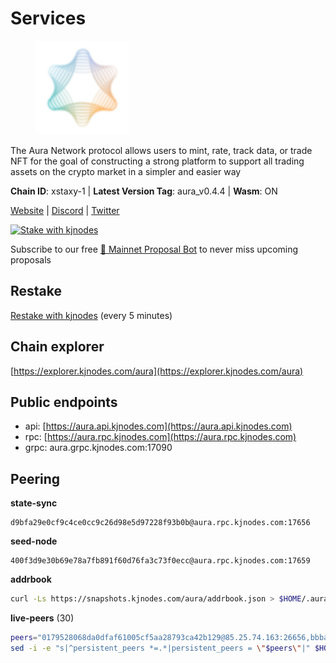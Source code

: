 # Services

<figure><img src="https://raw.githubusercontent.com/kj89/cosmos-images/main/logos/aura.png" width="150" alt=""><figcaption></figcaption></figure>

The Aura Network protocol allows users to mint, rate, track data,  or trade NFT for the goal of constructing a strong platform to  support all trading assets on the crypto market in a simpler and easier way

**Chain ID**: xstaxy-1 | **Latest Version Tag**: aura_v0.4.4 | **Wasm**: ON

[Website](https://aura.network) | [Discord](https://discord.gg/hpvF5QcWRf) | [Twitter](https://twitter.com/AuraNetworkHQ)

[![Stake with kjnodes](https://i.ibb.co/cr44Q8j/button-stake-with-kjnodes.png)](https://restake.app/aura/auravaloper17q4k3j6kcslrcuxtj9mxdcgez7kw7jdma8ykjs)

Subscribe to our free [🤖 Mainnet Proposal Bot](https://t.me/kjnodes_proposal_bot) to never miss upcoming proposals

## Restake

[Restake with kjnodes](https://restake.app/aura/auravaloper17q4k3j6kcslrcuxtj9mxdcgez7kw7jdma8ykjs) (every 5 minutes)
## Chain explorer
[https://explorer.kjnodes.com/aura](https://explorer.kjnodes.com/aura)

## Public endpoints

* api: [https://aura.api.kjnodes.com](https://aura.api.kjnodes.com)
* rpc: [https://aura.rpc.kjnodes.com](https://aura.rpc.kjnodes.com)
* grpc: aura.grpc.kjnodes.com:17090

## Peering

**state-sync**

```text
d9bfa29e0cf9c4ce0cc9c26d98e5d97228f93b0b@aura.rpc.kjnodes.com:17656
```

**seed-node**

```text
400f3d9e30b69e78a7fb891f60d76fa3c73f0ecc@aura.rpc.kjnodes.com:17659
```

**addrbook**
```bash
curl -Ls https://snapshots.kjnodes.com/aura/addrbook.json > $HOME/.aura/config/addrbook.json
```

**live-peers** (30)
```bash
peers="0179528068da0dfaf61005cf5aa28793ca42b129@85.25.74.163:26656,bbba624f6abc7b730a8e3f1cc0619883843abd31@104.37.187.214:36656,d9bfa29e0cf9c4ce0cc9c26d98e5d97228f93b0b@65.109.88.38:17656,f43c7c9a194ee5a97665a9aad8f887fdbb75e4ca@65.109.225.86:46656,5ce29d0d9ef1230eab07444dd73745d68a832d6f@65.109.106.172:40656,670c0c23a1196e706e058133fbbb156f7f33b352@5.9.95.147:26656,3e05f2b0fdd750511dbff9d3f6a47d3bc3d4b1f0@141.95.204.81:61456,1584b3aa3969def4a9f70555b3b442d334053e94@148.113.159.22:10156,ed15ae05f17dd4e672eec0a96c38364d063b68dc@65.108.6.45:60756,63a90346040657406ddc48a2679e3bfbe17f717a@65.108.195.29:51656,dce07d176e5ba4cfdc7b806eb80eabab162a09d0@45.76.213.229:26656,71bb73be4f030e47b813350ee32076ee43c67c27@134.209.111.108:26656,5e87d03a29ceca5e376e55588d9b099bb5d9524f@144.202.72.17:25656,c9c0b28dcf2db5f0e7b756986d3326d62ba47e78@144.126.147.58:26656,e46238ddcf2113b70f59b417994c375e2d67e265@71.236.119.108:40656,a859027129ee2524b57c43b9ecbe3bcc4d120efb@195.3.222.183:26656,fa474fe8f7159c9699fb39acb2925702f0474502@141.95.157.139:10156,7885a9e940b45b9a2183488ca3a901b043b6ed67@144.76.40.53:21756,3e7ef25f1c9829351936884618659167400eb0f1@142.132.149.171:26656,b6a0d0d030f35ffffcfe92e72ea13933c1adbe62@116.202.174.253:21656,a19b89ebbf7331f435b8ef100ce501d2377922ea@209.126.116.182:26656,0599779759ed60e12ed39a94cd02d303ba10d591@95.214.52.174:36656,ee5dcdba835ca45249e13955da89257d67064548@142.44.213.82:7530,abb367c73ef28fc90f5071e1258a23c0e5be17cd@103.107.183.89:26656,f0c43af5395c36e41fcf7526c05d3c44e97b9499@185.165.241.20:26666,a60a9f3400cb978b313ad5a47d59f6c518ef2a04@3.135.201.61:26656,d09fbac9fa84809f7ca34a40030bea2e87e77caf@148.113.6.190:26656,a58b4dec687b60ba05cf9a3e4cd1181b09c0661f@65.109.93.152:34656,dc9c2ab4055a2ef8ddca435e9d8c120969562f98@194.247.13.139:26656,57406c041d38af3bac9acdcb2b4bdc90dc7a8852@88.99.164.158:26656"
sed -i -e "s|^persistent_peers *=.*|persistent_peers = \"$peers\"|" $HOME/.aura/config/config.toml
```
